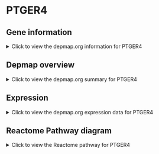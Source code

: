 <h1>PTGER4</h1>

<h2>Gene information</h2>
<details>
  <summary>Click to view the depmap.org information for PTGER4</summary>
  <p><a href="https://depmap.org/portal/gene/PTGER4?tab=about" target="_BLANK">Open page in a new tab...</a></p>
  <iframe src="https://depmap.org/portal/gene/PTGER4?tab=about" style="border:none;width:100%;height:800px"></iframe>
</details>

<h2>Depmap overview</h2>
<details>
  <summary>Click to view the depmap.org summary for PTGER4</summary>
  <p><a href="https://depmap.org/portal/gene/PTGER4?tab=overview" target="_BLANK">Open page in a new tab...</a></p>
  <iframe src="https://depmap.org/portal/gene/PTGER4?tab=overview" style="border:none;width:100%;height:800px"></iframe>
</details>

<h2>Expression</h2>
<details>
  <summary>Click to view the depmap.org expression data for PTGER4</summary>
  <p><a href="https://depmap.org/portal/gene/PTGER4?tab=characterization" target="_BLANK">Open page in a new tab...</a></p>
  <iframe src="https://depmap.org/portal/gene/PTGER4?tab=characterization" style="border:none;width:100%;height:800px"></iframe>
</details>



<h2>Reactome Pathway diagram</h2>
<details>
  <summary>Click to view the Reactome pathway for PTGER4</summary>
  <p><a href="https://reactome.org/PathwayBrowser/#/R-HSA-418555" target="_BLANK">Open page in a new tab...</a></p>
  <p>G alpha (s) signalling events</p>
<iframe src="https://reactome.org/PathwayBrowser/#/R-HSA-418555" style="border:none;width:100%;height:800px"></iframe>
</details>



